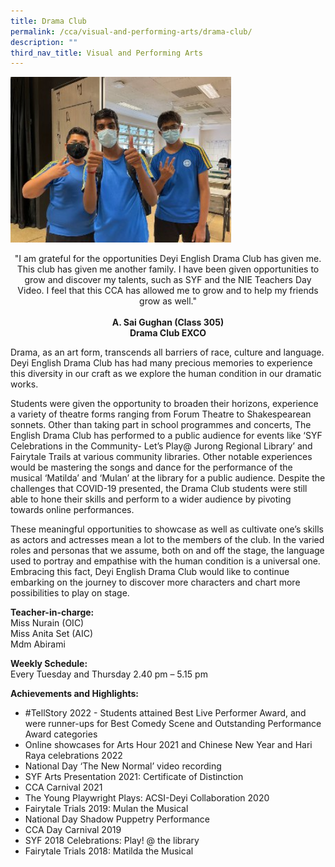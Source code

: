 ```yaml
---
title: Drama Club
permalink: /cca/visual-and-performing-arts/drama-club/
description: ""
third_nav_title: Visual and Performing Arts
---
```

<img src="/images/PAG-DramaClub3.jpg" 
    style="width:70%">

<center>
"I am grateful for the opportunities Deyi English Drama Club has given me. This club has given me another family. I have been given opportunities to grow and discover my talents, such as SYF and the NIE Teachers Day Video. I feel that this CCA has allowed me to grow and to help my friends grow as well."
<br><br>
<strong> A. Sai Gughan (Class 305) <br>
Drama Club EXCO </strong> </center>

Drama, as an art form, transcends all barriers of race, culture and language. Deyi English Drama Club has had many precious memories to experience this diversity in our craft as we explore the human condition in our dramatic works. 

Students were given the opportunity to broaden their horizons, experience a variety of theatre forms ranging from Forum Theatre to Shakespearean sonnets. Other than taking part in school programmes and concerts, The English Drama Club has performed to a public audience for events like ‘SYF Celebrations in the Community- Let’s Play@ Jurong Regional Library’ and Fairytale Trails at various community libraries. Other notable experiences would be mastering the songs and dance for the performance of the musical ‘Matilda’ and ‘Mulan’ at the library for a public audience. Despite the challenges that COVID-19 presented, the Drama Club students were still able to hone their skills and perform to a wider audience by pivoting towards online performances. 

These meaningful opportunities to showcase as well as cultivate one’s skills as actors and actresses mean a lot to the members of the club. In the varied roles and personas that we assume, both on and off the stage, the language used to portray and empathise with the human condition is a universal one. Embracing this fact, Deyi English Drama Club would like to continue embarking on the journey to discover more characters and chart more possibilities to play on stage.

**Teacher-in-charge:** <br>
Miss Nurain (OIC) <br>
Miss Anita Set (AIC) <br>
Mdm Abirami <br>
  
**Weekly Schedule:** <br>
Every Tuesday and Thursday 2.40 pm – 5.15 pm  
  
**Achievements and Highlights:** <br>
* #TellStory 2022 - Students attained Best Live Performer Award, and were runner-ups for Best Comedy Scene and Outstanding Performance Award categories
* Online showcases for Arts Hour 2021 and Chinese New Year and Hari Raya celebrations 2022
* National Day ‘The New Normal’ video recording
* SYF Arts Presentation 2021: Certificate of Distinction
* CCA Carnival 2021
* The Young Playwright Plays: ACSI-Deyi Collaboration 2020
* Fairytale Trials 2019: Mulan the Musical
* National Day Shadow Puppetry Performance
* CCA Day Carnival 2019
* SYF 2018 Celebrations: Play! @ the library
* Fairytale Trials 2018: Matilda the Musical

